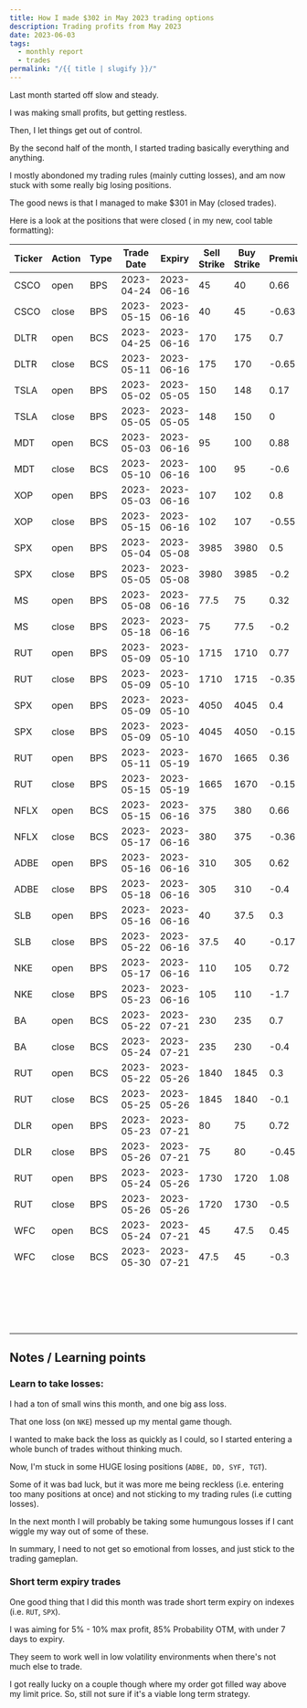 ```yaml
---
title: How I made $302 in May 2023 trading options
description: Trading profits from May 2023
date: 2023-06-03
tags:
  - monthly report
  - trades
permalink: "/{{ title | slugify }}/"
---
```


Last month started off slow and steady.  

I was making small profits, but getting restless.  

Then, I let things get out of control.

By the second half of the month, I started trading basically everything and anything.

I mostly abondoned my trading rules (mainly cutting losses), and am now stuck with some really big losing positions.

The good news is that I managed to make $301 in May (closed trades).

Here is a look at the positions that were closed ( in my new, cool table formatting):
<div class="trade-table full-width">

|**Ticker**|**Action**|**Type**|**Trade Date**|**Expiry**|**Sell Strike**|**Buy Strike**|**Premium**|**Qty**|**Fees**|**Total**|**Net Profit/Loss**|**Days**|**Annual Return**|
|---|---|---|---|---|---|---|---|---|---|---|---|---|---|
|CSCO|open|BPS|2023-04-24|2023-06-16|45|40|0.66|2|1.4|130.6|$3.28|22|5.44%|
|CSCO|close|BPS|2023-05-15|2023-06-16|40|45|-0.63|2|1.32|-127.32|
|DLTR|open|BCS|2023-04-25|2023-06-16|170|175|0.7|2|1.4|138.6|$7.20|17|15.46%|
|DLTR|close|BCS|2023-05-11|2023-06-16|175|170|-0.65|2|1.4|-131.4|
|TSLA|open|BPS|2023-05-02|2023-05-05|150|148|0.17|1|2.1|14.9|$14.90|4|679.81%|
|TSLA|close|BPS|2023-05-05|2023-05-05|148|150|0|1|0|0|
|MDT|open|BCS|2023-05-03|2023-06-16|95|100|0.88|1|1.4|86.6|$25.20|8|229.95%|
|MDT|close|BCS|2023-05-10|2023-06-16|100|95|-0.6|1|1.4|-61.4|
|XOP|open|BPS|2023-05-03|2023-06-16|107|102|0.8|1|1.4|78.6|$22.20|13|124.66%|
|XOP|close|BPS|2023-05-15|2023-06-16|102|107|-0.55|1|1.4|-56.4|
|SPX|open|BPS|2023-05-04|2023-05-08|3985|3980|0.5|1|3.28|46.72|$23.44|2|855.56%|
|SPX|close|BPS|2023-05-05|2023-05-08|3980|3985|-0.2|1|3.28|-23.28|
|MS|open|BPS|2023-05-08|2023-06-16|77.5|75|0.32|1|3.28|28.72|$6.62|11|87.87%|
|MS|close|BPS|2023-05-18|2023-06-16|75|77.5|-0.2|1|2.1|-22.1|
|RUT|open|BPS|2023-05-09|2023-05-10|1715|1710|0.77|1|2.4|74.6|$37.20|1|2715.60%|
|RUT|close|BPS|2023-05-09|2023-05-10|1710|1715|-0.35|1|2.4|-37.4|
|SPX|open|BPS|2023-05-09|2023-05-10|4050|4045|0.4|1|3.28|36.72|$18.62|1|1359.26%|
|SPX|close|BPS|2023-05-09|2023-05-10|4045|4050|-0.15|1|3.1|-18.1|
|RUT|open|BPS|2023-05-11|2023-05-19|1670|1665|0.36|2|3.4|68.6|$35.20|5|256.96%|
|RUT|close|BPS|2023-05-15|2023-05-19|1665|1670|-0.15|2|3.4|-33.4|
|NFLX|open|BCS|2023-05-15|2023-06-16|375|380|0.66|2|1.13|130.87|57.75|3|702.63%|
|NFLX|close|BCS|2023-05-17|2023-06-16|380|375|-0.36|2|1.12|-73.12|
|ADBE|open|BPS|2023-05-16|2023-06-16|310|305|0.62|2|1.41|122.59|41.18|3|501.02%|
|ADBE|close|BPS|2023-05-18|2023-06-16|305|310|-0.4|2|1.41|-81.41|
|SLB|open|BPS|2023-05-16|2023-06-16|40|37.5|0.3|2|2.8|57.2|21.02|7|219.21%|
|SLB|close|BPS|2023-05-22|2023-06-16|37.5|40|-0.17|2|2.18|-36.18|
|NKE|open|BPS|2023-05-17|2023-06-16|110|105|0.72|2|1.41|142.59|-198.82|7|-1036.70%|
|NKE|close|BPS|2023-05-23|2023-06-16|105|110|-1.7|2|1.41|-341.41|
|BA|open|BCS|2023-05-22|2023-07-21|230|235|0.7|2|1.41|138.59|57.19|3|695.81%|
|BA|close|BCS|2023-05-24|2023-07-21|235|230|-0.4|2|1.4|-81.4|
|RUT|open|BCS|2023-05-22|2023-05-26|1840|1845|0.3|1|2.4|27.6|15.2|4|277.40%|
|RUT|close|BCS|2023-05-25|2023-05-26|1845|1840|-0.1|1|2.4|-12.4|
|DLR|open|BPS|2023-05-23|2023-07-21|80|75|0.72|2|0.19|143.81|52.41|4|478.24%|
|DLR|close|BPS|2023-05-26|2023-07-21|75|80|-0.45|2|1.4|-91.4|
|RUT|open|BPS|2023-05-24|2023-05-26|1730|1720|1.08|1|2.4|105.6|53.2|3|647.27%|
|RUT|close|BPS|2023-05-26|2023-05-26|1720|1730|-0.5|1|2.4|-52.4|
|WFC|open|BCS|2023-05-24|2023-07-21|45|47.5|0.45|1|2.5|42.5|9.46|7|197.31%|
|WFC|close|BCS|2023-05-30|2023-07-21|47.5|45|-0.3|1|3.04|-33.04|
|||||||||||||||
|||||||||||**TOTAL**|**$302.45**|||
|||||||||||||||
|||||||||||**Win %**|94.74%|||
|||||||||||**Avg. Win/Loss**|$15.92|||

</div>

## Notes / Learning points

### Learn to take losses:

I had a ton of small wins this month, and one big ass loss.

That one loss (on `NKE`) messed up my mental game though.  

I wanted to make back the loss as quickly as I could, so I started entering a whole bunch of trades without thinking much.

Now, I'm stuck in some HUGE losing positions (`ADBE, DD, SYF, TGT`).

Some of it was bad luck, but it was more me being reckless (i.e. entering too many positions at once) and not sticking to my trading rules (i.e cutting losses). 

In the next month I will probably be taking some humungous losses if I cant wiggle my way out of some of these.

In summary, I need to not get so emotional from losses, and just stick to the trading gameplan.


### Short term expiry trades
One good thing that I did this month was trade short term expiry on indexes (i.e. `RUT`, `SPX`).  

I was aiming for 5% - 10% max profit, 85% Probability OTM, with under 7 days to expiry.

They seem to work well in low volatility environments when there's not much else to trade.

I got really lucky on a couple though where my order got filled way above my limit price. So, still not sure if it's a viable long term strategy.
